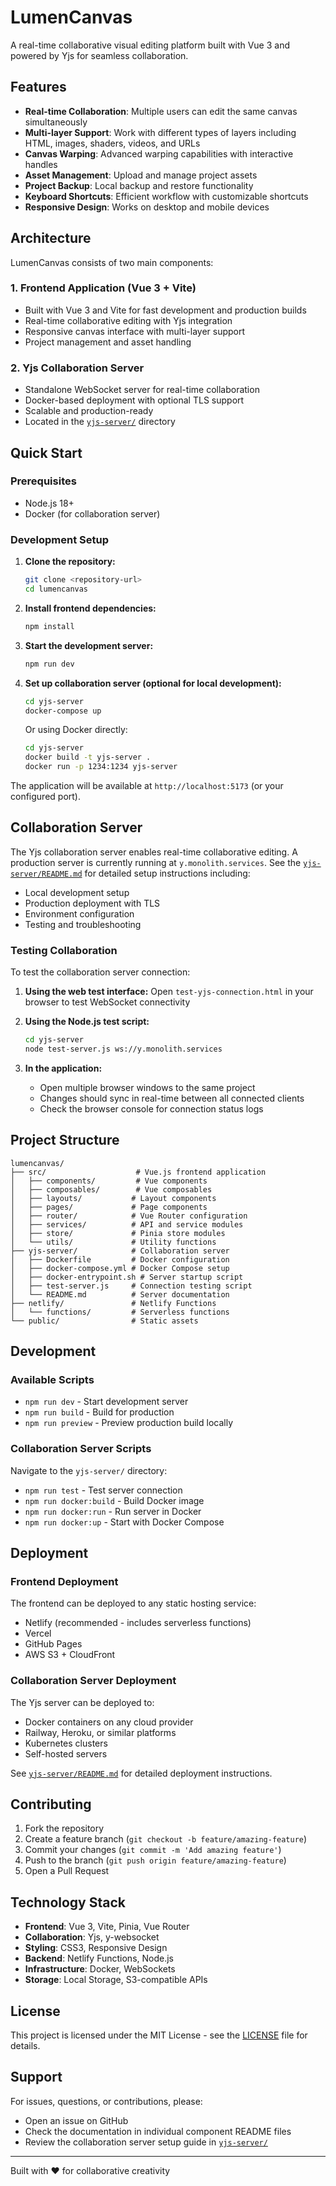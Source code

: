 # LumenCanvas

A real-time collaborative visual editing platform built with Vue 3 and powered by Yjs for seamless collaboration.

## Features

- **Real-time Collaboration**: Multiple users can edit the same canvas simultaneously
- **Multi-layer Support**: Work with different types of layers including HTML, images, shaders, videos, and URLs
- **Canvas Warping**: Advanced warping capabilities with interactive handles
- **Asset Management**: Upload and manage project assets
- **Project Backup**: Local backup and restore functionality
- **Keyboard Shortcuts**: Efficient workflow with customizable shortcuts
- **Responsive Design**: Works on desktop and mobile devices

## Architecture

LumenCanvas consists of two main components:

### 1. Frontend Application (Vue 3 + Vite)
- Built with Vue 3 and Vite for fast development and production builds
- Real-time collaborative editing with Yjs integration
- Responsive canvas interface with multi-layer support
- Project management and asset handling

### 2. Yjs Collaboration Server
- Standalone WebSocket server for real-time collaboration
- Docker-based deployment with optional TLS support
- Scalable and production-ready
- Located in the [`yjs-server/`](./yjs-server/) directory

## Quick Start

### Prerequisites
- Node.js 18+ 
- Docker (for collaboration server)

### Development Setup

1. **Clone the repository:**
   ```bash
   git clone <repository-url>
   cd lumencanvas
   ```

2. **Install frontend dependencies:**
   ```bash
   npm install
   ```

3. **Start the development server:**
   ```bash
   npm run dev
   ```

4. **Set up collaboration server (optional for local development):**
   ```bash
   cd yjs-server
   docker-compose up
   ```
   
   Or using Docker directly:
   ```bash
   cd yjs-server
   docker build -t yjs-server .
   docker run -p 1234:1234 yjs-server
   ```

The application will be available at `http://localhost:5173` (or your configured port).

## Collaboration Server

The Yjs collaboration server enables real-time collaborative editing. A production server is currently running at `y.monolith.services`. See the [`yjs-server/README.md`](./yjs-server/README.md) for detailed setup instructions including:

- Local development setup
- Production deployment with TLS
- Environment configuration
- Testing and troubleshooting

### Testing Collaboration

To test the collaboration server connection:

1. **Using the web test interface:**
   Open `test-yjs-connection.html` in your browser to test WebSocket connectivity

2. **Using the Node.js test script:**
   ```bash
   cd yjs-server
   node test-server.js ws://y.monolith.services
   ```

3. **In the application:**
   - Open multiple browser windows to the same project
   - Changes should sync in real-time between all connected clients
   - Check the browser console for connection status logs

## Project Structure

```
lumencanvas/
├── src/                    # Vue.js frontend application
│   ├── components/         # Vue components
│   ├── composables/        # Vue composables
│   ├── layouts/           # Layout components
│   ├── pages/             # Page components
│   ├── router/            # Vue Router configuration
│   ├── services/          # API and service modules
│   ├── store/             # Pinia store modules
│   └── utils/             # Utility functions
├── yjs-server/            # Collaboration server
│   ├── Dockerfile         # Docker configuration
│   ├── docker-compose.yml # Docker Compose setup
│   ├── docker-entrypoint.sh # Server startup script
│   ├── test-server.js     # Connection testing script
│   └── README.md          # Server documentation
├── netlify/               # Netlify Functions
│   └── functions/         # Serverless functions
└── public/                # Static assets
```

## Development

### Available Scripts

- `npm run dev` - Start development server
- `npm run build` - Build for production
- `npm run preview` - Preview production build locally

### Collaboration Server Scripts

Navigate to the `yjs-server/` directory:

- `npm run test` - Test server connection
- `npm run docker:build` - Build Docker image
- `npm run docker:run` - Run server in Docker
- `npm run docker:up` - Start with Docker Compose

## Deployment

### Frontend Deployment
The frontend can be deployed to any static hosting service:
- Netlify (recommended - includes serverless functions)
- Vercel
- GitHub Pages
- AWS S3 + CloudFront

### Collaboration Server Deployment
The Yjs server can be deployed to:
- Docker containers on any cloud provider
- Railway, Heroku, or similar platforms
- Kubernetes clusters
- Self-hosted servers

See [`yjs-server/README.md`](./yjs-server/README.md) for detailed deployment instructions.

## Contributing

1. Fork the repository
2. Create a feature branch (`git checkout -b feature/amazing-feature`)
3. Commit your changes (`git commit -m 'Add amazing feature'`)
4. Push to the branch (`git push origin feature/amazing-feature`)
5. Open a Pull Request

## Technology Stack

- **Frontend**: Vue 3, Vite, Pinia, Vue Router
- **Collaboration**: Yjs, y-websocket
- **Styling**: CSS3, Responsive Design
- **Backend**: Netlify Functions, Node.js
- **Infrastructure**: Docker, WebSockets
- **Storage**: Local Storage, S3-compatible APIs

## License

This project is licensed under the MIT License - see the [LICENSE](LICENSE) file for details.

## Support

For issues, questions, or contributions, please:
- Open an issue on GitHub
- Check the documentation in individual component README files
- Review the collaboration server setup guide in [`yjs-server/`](./yjs-server/)

---

Built with ❤️ for collaborative creativity
